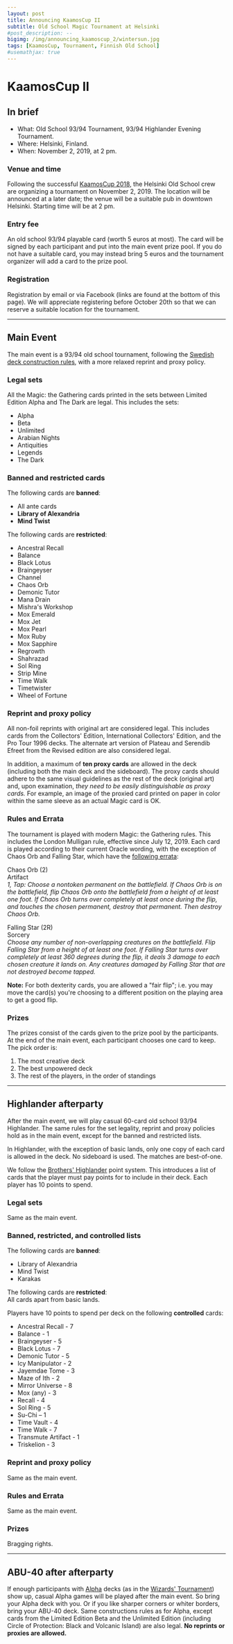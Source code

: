 ```yaml
---
layout: post
title: Announcing KaamosCup II
subtitle: Old School Magic Tournament at Helsinki
#post_description: --
bigimg: /img/announcing_kaamoscup_2/wintersun.jpg
tags: [KaamosCup, Tournament, Finnish Old School]
#usemathjax: true
---
```


# KaamosCup II

## In brief

- What: Old School 93/94 Tournament, 93/94 Highlander Evening Tournament.
- Where: Helsinki, Finland.
- When: November 2, 2019, at 2 pm.

### Venue and time

Following the successful [KaamosCup 2018](../2018-12-17-kaamoscup), the Helsinki Old School crew are organizing a tournament on November 2, 2019. The location will be announced at a later date;  the venue will be a suitable pub in downtown Helsinki. Starting time will be at 2 pm.

### Entry fee

An old school 93/94 playable card (worth 5 euros at most). The card will be signed by each participant and put into the main event prize pool. If you do not have a suitable card, you may instead bring 5 euros and the tournament organizer will add a card to the prize pool.

### Registration

Registration by email or via Facebook (links are found at the bottom of this page). We will appreciate registering before October 20th so that we can reserve a suitable location for the tournament.

---

## Main Event

The main event is a 93/94 old school tournament, following the [Swedish deck construction rules](http://oldschool-mtg.blogspot.com/p/banrestriction.html), with a more relaxed reprint and proxy policy.

### Legal sets

All the Magic: the Gathering cards printed in the sets between Limited Edition Alpha and The Dark are legal. This includes the sets:
- Alpha
- Beta
- Unlimited
- Arabian Nights
- Antiquities
- Legends
- The Dark

### Banned and restricted cards

The following cards are **banned**:
- All ante cards
- **Library of Alexandria**
- **Mind Twist**

The following cards are **restricted**:
- Ancestral Recall
- Balance
- Black Lotus
- Braingeyser
- Channel
- Chaos Orb
- Demonic Tutor
- Mana Drain
- Mishra's Workshop
- Mox Emerald
- Mox Jet
- Mox Pearl
- Mox Ruby
- Mox Sapphire
- Regrowth
- Shahrazad
- Sol Ring
- Strip Mine
- Time Walk
- Timetwister
- Wheel of Fortune

### Reprint and proxy policy

All non-foil reprints with original art are considered legal. This includes cards from the Collectors' Edition, International Collectors' Edition, and the Pro Tour 1996 decks. The alternate art version of Plateau and Serendib Efreet from the Revised edition are also considered legal.

In addition, a maximum of **ten proxy cards** are allowed in the deck (including both the main deck and the sideboard). The proxy cards should adhere to the same visual guidelines as the rest of the deck (original art) and, upon examination, *they need to be easily distinguishable as proxy cards.* For example, an image of the proxied card printed on paper in color within the same sleeve as an actual Magic card is OK.

### Rules and Errata

The tournament is played with modern Magic: the Gathering rules. This includes the London Mulligan rule, effective since July 12, 2019. Each card is played according to their current Oracle wording, with the exception of Chaos Orb and Falling Star, which have the [following errata](http://oldschool-mtg.blogspot.com/p/banrestriction.html):

Chaos Orb (2)<br>
Artifact<br>
*1, Tap: Choose a nontoken permanent on the battlefield. If Chaos Orb is on the battlefield, flip Chaos Orb onto the battlefield from a height of at least one foot. If Chaos Orb turns over completely at least once during the flip, and touches the chosen permanent, destroy that permanent. Then destroy Chaos Orb.*

Falling Star (2R)<br>
Sorcery<br>
*Choose any number of non-overlapping creatures on the battlefield. Flip Falling Star from a height of at least one foot. If Falling Star turns over completely at least 360 degrees during the flip, it deals 3 damage to each chosen creature it lands on. Any creatures damaged by Falling Star that are not destroyed become tapped.*

**Note:** For both dexterity cards, you are allowed a "fair flip"; i.e. you may move the card(s) you're choosing to a different position on the playing area to get a good flip.

### Prizes

The prizes consist of the cards given to the prize pool by the participants. At the end of the main event, each participant chooses one card to keep. The pick order is:
1. The most creative deck
2. The best unpowered deck
3. The rest of the players, in the order of standings

---

## Highlander afterparty

After the main event, we will play casual 60-card old school 93/94 Highlander. The same rules for the set legality, reprint and proxy policies hold as in the main event, except for the banned and restricted lists.

In Highlander, with the exception of basic lands, only one copy of each card is allowed in the deck. No sideboard is used. The matches are best-of-one.

We follow the [Brothers' Highlander](http://brothersoffirelondon.blogspot.com/2019/03/format-announcement-brothers-highlander.html) point system. This introduces a list of cards that the player must pay points for to include in their deck. Each player has 10 points to spend.

### Legal sets

Same as the main event.

### Banned, restricted, and controlled lists

The following cards are **banned**:
- Library of Alexandria
- Mind Twist
- Karakas

The following cards are **restricted**:<br>
All cards apart from basic lands.

Players have 10 points to spend per deck on the following **controlled** cards:
- Ancestral Recall - 7
- Balance - 1
- Braingeyser - 5
- Black Lotus - 7
- Demonic Tutor - 5
- Icy Manipulator - 2
- Jayemdae Tome - 3
- Maze of Ith - 2
- Mirror Universe - 8
- Mox (any) - 3
- Recall - 4
- Sol Ring - 5
- Su-Chi – 1
- Time Vault - 4
- Time Walk - 7
- Transmute Artifact - 1
- Triskelion - 3

### Reprint and proxy policy

Same as the main event.

### Rules and Errata

Same as the main event.

### Prizes

Bragging rights.

---

## ABU-40 after afterparty

If enough participants with [Alpha](../wizards_tournament_2) decks (as in the [Wizards' Tournament](http://www.n00bcon.com/wizardstournament.txt)) show up, casual Alpha games will be played after the main event. So bring your Alpha deck with you. Or if you like sharper corners or whiter borders, bring your ABU-40 deck. Same constructions rules as for Alpha, except cards from the Limited Edition Beta and the Unlimited Edition (including Circle of Protection: Black and Volcanic Island) are also legal. **No reprints or proxies are allowed.**
